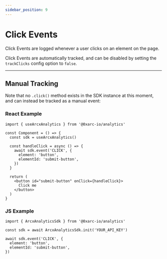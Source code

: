 ```yaml
---
sidebar_position: 9
---
```


# Click Events

Click Events are logged whenever a user clicks on an element on the page.

Click Events are automatically tracked, and can be disabled by setting the `trackClicks` config option to `false`.

---

## Manual Tracking

Note that no `.click()` method exists in the SDK instance at this moment, and can instead be tracked as a manual event:

### React Example

```tsx
import { useArcxAnalytics } from '@0xarc-io/analytics'

const Component = () => {
  const sdk = useArcxAnalytics()

  const handleClick = async () => {
    await sdk.event('CLICK', {
      element: 'button',
      elementId: 'submit-button',
    })
  }

  return (
    <button id="submit-button" onClick={handleClick}>
      Click me
    </button>
  )
}
```

### JS Example

```tsx
import { ArcxAnalyticsSdk } from '@0xarc-io/analytics'

const sdk = await ArcxAnalyticsSdk.init('YOUR_API_KEY')

await sdk.event('CLICK', {
  element: 'button',
  elementId: 'submit-button',
})
```
